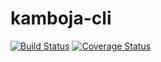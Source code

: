 # kamboja-cli

[![Build Status](https://travis-ci.org/kambojajs/kamboja-cli.svg?branch=master)](https://travis-ci.org/kambojajs/kamboja-cli)
[![Coverage Status](https://coveralls.io/repos/github/kambojajs/kamboja-cli/badge.svg?branch=master)](https://coveralls.io/github/kambojajs/kamboja-cli?branch=master)